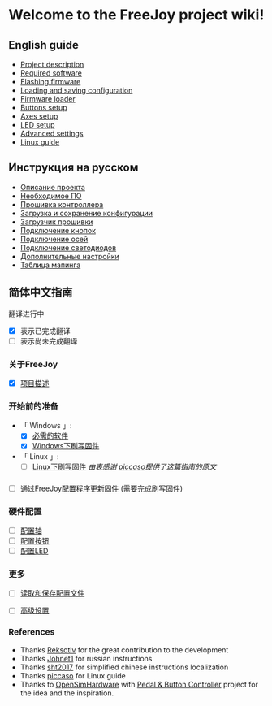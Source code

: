 # Welcome to the FreeJoy project wiki!

## English guide

* [Project description](eng/Project-description.md)
* [Required software](eng/Required-software.md)
* [Flashing firmware](eng/Flashing-firmware.md)
* [Loading and saving configuration](eng/Saving-and-loading-configuration.md)
* [Firmware loader](eng/Firmware-flasher.md)
* [Buttons setup](eng/Buttons-connection.md)
* [Axes setup](eng/Axes-connection.md)
* [LED setup](eng/LED-connection.md)
* [Advanced settings](eng/Advanced-settings.md)
* [Linux guide](eng/Linux-Guide.md)

## Инструкция на русском

* [Описание проекта](rus/Описание-проекта.md)
* [Необходимое ПО](rus/Необходимое-ПО.md)
* [Прошивка контроллера](rus/Прошивка-контроллера.md)
* [Загрузка и сохранение конфигурации](rus/Загрузка-и-сохранение-конфигурации.md)
* [Загрузчик прошивки](rus/Загрузчик-прошивки.md)
* [Подключение кнопок](rus/Подключение-кнопок.md)
* [Подключение осей](rus/Подключение-осей.md)
* [Подключение светодиодов](rus/Подключение-светодиодов.md)
* [Дополнительные настройки](rus/Продвинутые-настройки.md)
* [Таблица мапинга](rus/Таблица-мапинга.md)

## 简体中文指南
翻译进行中 
- [x] 表示已完成翻译
- [ ] 表示尚未完成翻译
### 关于FreeJoy
* [x] [项目描述](chs/项目描述.md) 
### 开始前的准备
* 「 Windows 」:
    * [x] [必需的软件](chs/必需的软件.md)
    * [x] [Windows下刷写固件](chs/Windows下刷写固件.md)
* 「 Linux 」:
    * [ ] [Linux下刷写固件](eng/Linux-Guide.md)   *由衷感谢 [piccaso](https://github.com/piccaso)提供了这篇指南的原文*
### 
* [ ] [通过FreeJoy配置程序更新固件](chs/通过FreeJoy配置程序更新固件.md) (需要完成刷写固件)
### 硬件配置
* [ ] [配置轴](eng/Axes-connection.md)
* [ ] [配置按钮](eng/Buttons-connection.md)
* [ ] [配置LED](eng/LED-configuration.md)
### 更多
* [ ] [读取和保存配置文件](eng/Saving-and-loading-configuration.md)
* [ ] [高级设置](eng/Advanced-settings.md)


### References
* Thanks [Reksotiv](https://github.com/Reksotiv) for the great contribution to the development
* Thanks [Johnet1](https://github.com/Johnet1) for russian instructions
* Thanks [sht2017](https://github.com/sht2017) for simplified chinese instructions localization
* Thanks [piccaso](https://github.com/piccaso) for Linux guide
* Thanks to [OpenSimHardware](https://github.com/OpenSimHardware) with [Pedal & Button Controller](https://github.com/OpenSimHardware/PedalButtonController) project for the idea and the inspiration.
